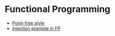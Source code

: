 # Functional Programming

- [Point-free style](point-free.md)
- [Injection example in FP](injection-fp.md)
